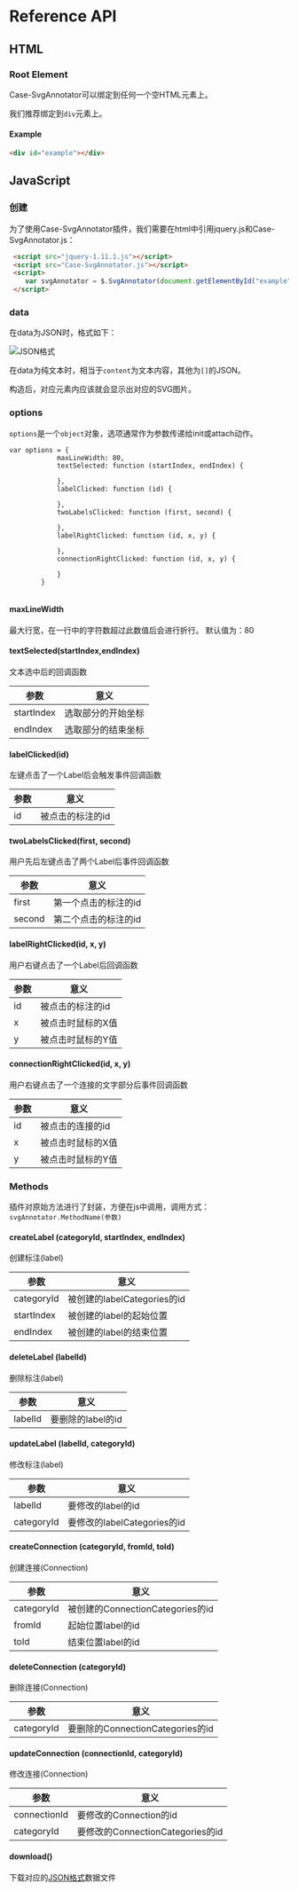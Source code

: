 # Reference API 

## HTML

### Root Element

Case-SvgAnnotator可以绑定到任何一个空HTML元素上。

我们推荐绑定到`div`元素上。

#### Example

```html
<div id="example"></div>
```

## JavaScript

### 创建

为了使用Case-SvgAnnotator插件，我们需要在html中引用jquery.js和Case-SvgAnnotator.js：

```HTML
 <script src="jquery-1.11.1.js"></script>
 <script src="Case-SvgAnnotator.js"></script>
 <script>
    var svgAnnotator = $.SvgAnnotator(document.getElementById("example"), data, options);
 </script>
```

### data

在data为JSON时，格式如下：

![JSON格式](http://www.pic68.com/uploads/2018/08/1(7).png)

在data为纯文本时，相当于`content`为文本内容，其他为`[]`的JSON。

构造后，对应元素内应该就会显示出对应的SVG图片。

### options

`options`是一个`object`对象，选项通常作为参数传递给init或attach动作。

```
var options = {
            maxLineWidth: 80,
            textSelected: function (startIndex, endIndex) {

            },
            labelClicked: function (id) {

            },
            twoLabelsClicked: function (first, second) {

            },
            labelRightClicked: function (id, x, y) {
		
            },
            connectionRightClicked: function (id, x, y) {
	
            }
        }


```

#### maxLineWidth
最大行宽，在一行中的字符数超过此数值后会进行折行。
默认值为：80

#### textSelected(startIndex,endIndex)
文本选中后的回调函数

| 参数       | 意义               |
| ---------- | ------------------ |
| startIndex | 选取部分的开始坐标 |
| endIndex   | 选取部分的结束坐标 |

#### labelClicked(id)
左键点击了一个Label后会触发事件回调函数

| 参数 | 意义             |
| ---- | ---------------- |
| id   | 被点击的标注的id |

#### twoLabelsClicked(first, second)
用户先后左键点击了两个Label后事件回调函数

| 参数   | 意义                 |
| ------ | -------------------- |
| first  | 第一个点击的标注的id |
| second | 第二个点击的标注的id |

#### labelRightClicked(id, x, y)
用户右键点击了一个Label后回调函数

| 参数 | 意义              |
| ---- | ----------------- |
| id   | 被点击的标注的id  |
| x    | 被点击时鼠标的X值 |
| y    | 被点击时鼠标的Y值 |

#### connectionRightClicked(id, x, y)
用户右键点击了一个连接的文字部分后事件回调函数

| 参数 | 意义              |
| ---- | ----------------- |
| id   | 被点击的连接的id  |
| x    | 被点击时鼠标的X值 |
| y    | 被点击时鼠标的Y值 |

### Methods

插件对原始方法进行了封装，方便在js中调用，调用方式：`svgAnnotator.MethodName(参数)`

#### createLabel (categoryId, startIndex, endIndex)
创建标注(label)

| 参数 | 意义              |
| ---- | ----------------- |
| categoryId   | 被创建的labelCategories的id  |
| startIndex    | 被创建的label的起始位置 |
| endIndex    | 被创建的label的结束位置 |

#### deleteLabel (labelId)
删除标注(label)

| 参数 | 意义              |
| ---- | ----------------- |
| labelId   | 要删除的label的id  |

#### updateLabel (labelId, categoryId)
修改标注(label)

| 参数 | 意义              |
| ---- | ----------------- |
| labelId   | 要修改的label的id  |
| categoryId   | 要修改的labelCategories的id  |

#### createConnection (categoryId, fromId, toId)
创建连接(Connection)

| 参数 | 意义              |
| ---- | ----------------- |
| categoryId   | 被创建的ConnectionCategories的id  |
| fromId    | 起始位置label的id |
| toId    | 结束位置label的id |

#### deleteConnection (categoryId)
删除连接(Connection)

| 参数 | 意义              |
| ---- | ----------------- |
| categoryId   | 要删除的ConnectionCategories的id  |

#### updateConnection (connectionId, categoryId)
修改连接(Connection)

| 参数 | 意义              |
| ---- | ----------------- |
| connectionId   | 要修改的Connection的id  |
| categoryId   | 要修改的ConnectionCategories的id  |

#### download()
下载对应的[JSON格式](http://www.pic68.com/uploads/2018/08/1(7).png)数据文件
